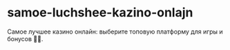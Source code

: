 # samoe-luchshee-kazino-onlajn
Самое лучшее казино онлайн: выберите топовую платформу для игры и бонусов 🏅🎲.

